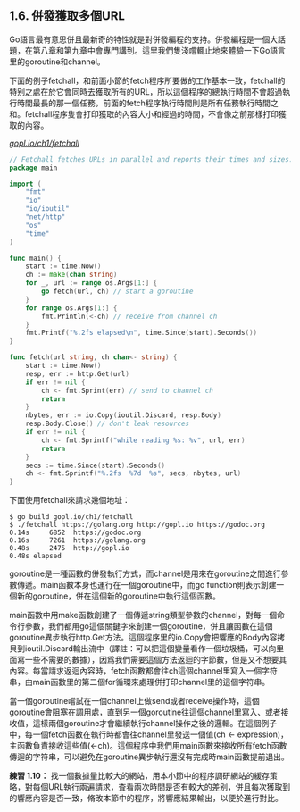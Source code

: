 ## 1.6. 併發獲取多個URL

Go語言最有意思併且最新奇的特性就是對併發編程的支持。併發編程是一個大話題，在第八章和第九章中會專門講到。這里我們隻淺嚐輒止地來體驗一下Go語言里的goroutine和channel。

下面的例子fetchall，和前面小節的fetch程序所要做的工作基本一致，fetchall的特别之處在於它會同時去獲取所有的URL，所以這個程序的總執行時間不會超過執行時間最長的那一個任務，前面的fetch程序執行時間則是所有任務執行時間之和。fetchall程序隻會打印獲取的內容大小和經過的時間，不會像之前那樣打印獲取的內容。

<u><i>gopl.io/ch1/fetchall</i></u>
```go
// Fetchall fetches URLs in parallel and reports their times and sizes.
package main

import (
	"fmt"
	"io"
	"io/ioutil"
	"net/http"
	"os"
	"time"
)

func main() {
	start := time.Now()
	ch := make(chan string)
	for _, url := range os.Args[1:] {
		go fetch(url, ch) // start a goroutine
	}
	for range os.Args[1:] {
		fmt.Println(<-ch) // receive from channel ch
	}
	fmt.Printf("%.2fs elapsed\n", time.Since(start).Seconds())
}

func fetch(url string, ch chan<- string) {
	start := time.Now()
	resp, err := http.Get(url)
	if err != nil {
		ch <- fmt.Sprint(err) // send to channel ch
		return
	}
	nbytes, err := io.Copy(ioutil.Discard, resp.Body)
	resp.Body.Close() // don't leak resources
	if err != nil {
		ch <- fmt.Sprintf("while reading %s: %v", url, err)
		return
	}
	secs := time.Since(start).Seconds()
	ch <- fmt.Sprintf("%.2fs  %7d  %s", secs, nbytes, url)
}
```

下面使用fetchall來請求幾個地址：

```
$ go build gopl.io/ch1/fetchall
$ ./fetchall https://golang.org http://gopl.io https://godoc.org
0.14s     6852  https://godoc.org
0.16s     7261  https://golang.org
0.48s     2475  http://gopl.io
0.48s elapsed
```

goroutine是一種函數的併發執行方式，而channel是用來在goroutine之間進行參數傳遞。main函數本身也運行在一個goroutine中，而go function則表示創建一個新的goroutine，併在這個新的goroutine中執行這個函數。

main函數中用make函數創建了一個傳遞string類型參數的channel，對每一個命令行參數，我們都用go這個關鍵字來創建一個goroutine，併且讓函數在這個goroutine異步執行http.Get方法。這個程序里的io.Copy會把響應的Body內容拷貝到ioutil.Discard輸出流中（譯註：可以把這個變量看作一個垃圾桶，可以向里面寫一些不需要的數據），因爲我們需要這個方法返迴的字節數，但是又不想要其內容。每當請求返迴內容時，fetch函數都會往ch這個channel里寫入一個字符串，由main函數里的第二個for循環來處理併打印channel里的這個字符串。

當一個goroutine嚐試在一個channel上做send或者receive操作時，這個goroutine會阻塞在調用處，直到另一個goroutine往這個channel里寫入、或者接收值，這樣兩個goroutine才會繼續執行channel操作之後的邏輯。在這個例子中，每一個fetch函數在執行時都會往channel里發送一個值(ch <- expression)，主函數負責接收這些值(<-ch)。這個程序中我們用main函數來接收所有fetch函數傳迴的字符串，可以避免在goroutine異步執行還沒有完成時main函數提前退出。

**練習 1.10：** 找一個數據量比較大的網站，用本小節中的程序調研網站的緩存策略，對每個URL執行兩遍請求，査看兩次時間是否有較大的差别，併且每次獲取到的響應內容是否一致，脩改本節中的程序，將響應結果輸出，以便於進行對比。

